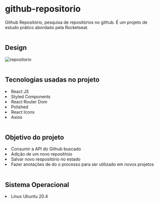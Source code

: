 # github-repositorio

Github Repositório, pesquisa de repositórios no github. É um projeto de estudo prático abordado pela Rocketseat.
<br>
<br>

## Design

![repositorio](git.gif)
<br>
<br>

## Tecnologias usadas no projeto

<li> React JS
<li> Styled Components
<li> React Router Dom
<li> Polished
<li> React Icons
<li> Axios
<br>
<br>

## Objetivo do projeto

<li> Consumir a API do Github buscado
<li> Adição de um novo repositŕoio
<li> Salvar novo respositório no estado
<li> Fazer anotações de do o processo para ser utilizado em novos projetos

<br>
<br>

## Sistema Operacional

<li> Linux Ubuntu 20.4
